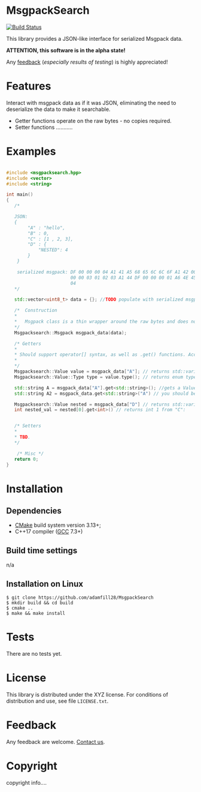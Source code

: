 MsgpackSearch
====================================
[![Build Status](https://travis-ci.com/adamfill28/MsgpackSearch.svg?token=W9zuzwEoz6cKPPLYczY3&branch=master)](https://travis-ci.com/adamfill28/MsgpackSearch)

This library provides a JSON-like interface for serialized Msgpack data.

**ATTENTION, this software is in the alpha state!**

Any [feedback][mail] (*especially results of testing*) is highly appreciated!

Features
========

Interact with msgpack data as if it was JSON, eliminating the need to deserialize the data to make it searchable.

- Getter functions operate on the raw bytes - no copies required.
- Setter functions ...........

Examples
=======

```cpp

#include <msgpacksearch.hpp>
#include <vector>
#include <string>

int main()
{
   /* 

   JSON: 
   {
        "A" : "hello",
        "B" : 0,
        "C" : [1 , 2, 3],
        "D" : {
            "NESTED": 4
        }
    }

    serialized msgpack: DF 00 00 00 04 A1 41 A5 68 65 6C 6C 6F A1 42 00 A1 43 DD 00 
                        00 00 03 01 02 03 A1 44 DF 00 00 00 01 A6 4E 45 53 54 45 44 
                        04
   */

   std::vector<uint8_t> data = {}; //TODO populate with serialized msgpack

   /*  Construction
   * 
   *   Msgpack class is a thin wrapper around the raw bytes and does not require ownership.
   */
   Msgpacksearch::Msgpack msgpack_data(data); 

   /* Getters
   * 
   * Should support operator[] syntax, as well as .get() functions. Access errors should be handled via throws (in the case of []) or null returns (in the case of .get())
   * 
   */
   Msgpacksearch::Value value = msgpack_data["A"]; // returns std::variant with current alternative type 'std::string' and value "hello"
   Msgpacksearch::Value::Type type = value.type(); // returns enum type Mspacksearch::Value::Type::String via std::variant<Types...> index

   std::string A = msgpack_data["A"].get<std::string>(); //gets a Value type (which is a wrapper around std::variant), then using accesses the std::string alternative type.
   std::string A2 = msgpack_data.get<std::string>("A") // you should be rewarded for knowing the data type beforehand.

   Msgpacksearch::Value nested = msgpack_data["D"] // returns std::variant with current alternative type 'Msgpacksearch::Value' and value msgpack([1, 2, 3]).. (should this return an Array type)
   int nested_val = nested[0].get<int>() // returns int 1 from "C": 


   /* Setters
   *
   * TBD.
   */

    /* Misc */   
   return 0;
}
```

Installation 
==========================

Dependencies
------------

- [CMake] build system version 3.13+;
- C++17 compiler ([GCC] 7.3+)

Build time settings
-------------------

n/a

Installation on Linux
---------------------

    $ git clone https://github.com/adamfill28/MsgpackSearch
    $ mkdir build && cd build
    $ cmake ..
    $ make && make install


Tests 
==========================

There are no tests yet.

License
=======

This library is distributed under the XYZ license. For conditions of distribution and use,
see file `LICENSE.txt`.

Feedback
========

Any feedback are welcome. [Contact us][mail].

Copyright
=========

copyright info....

[mail]: mailto:fake@gmail.com

[CMake]: https://cmake.org/
[GCC]: https://gcc.gnu.org/